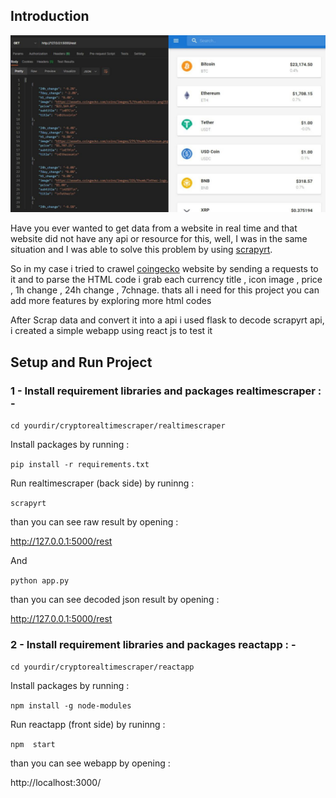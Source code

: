 ## Introduction

![alt Text](src/back_and_front.jpg)


Have you ever wanted to get data from a website in real time and that website did not have any api or resource for this, well, I was in the same situation and I was able to solve this problem by using [scrapyrt](https://scrapyrt.readthedocs.io/en/stable/).

So in my case i tried to crawel [coingecko](https://www.coingecko.com/) website by sending a requests to it and to parse the HTML code i grab each currency title , icon image , price , 1h change , 24h change , 7chnage. thats all i need for this project you can add more features by exploring more html codes

After Scrap data and convert it into a api i used flask to decode scrapyrt api, i created a simple webapp using react js to test it

## Setup and Run Project

### 1 - Install requirement libraries and packages realtimescraper  : -

`cd yourdir/cryptorealtimescraper/realtimescraper`

Install packages by running :

`pip install -r requirements.txt`

Run realtimescraper (back side) by runinng :

`scrapyrt`

than you can see raw result by opening :

http://127.0.0.1:5000/rest

And

`python app.py`

than you can see decoded json result by opening :

http://127.0.0.1:5000/rest

### 2 - Install requirement libraries and packages reactapp   : -

`cd yourdir/cryptorealtimescraper/reactapp`

Install packages by running :

`npm install -g node-modules`

Run reactapp (front side) by runinng :

`npm  start`

than you can see webapp by opening :

http://localhost:3000/
